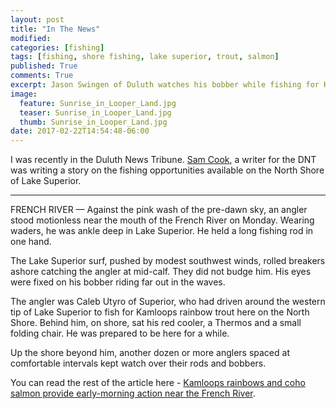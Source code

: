 ```yaml
---
layout: post
title: "In The News"
modified:
categories: [fishing]
tags: [fishing, shore fishing, lake superior, trout, salmon]
published: True
comments: True
excerpt: Jason Swingen of Duluth watches his bobber while fishing for Kamloops rainbow trout and coho salmon Monday morning along the Lake Superior shore near the French River. He caught a coho salmon shortly after this photo was taken.
image:
  feature: Sunrise_in_Looper_Land.jpg
  teaser: Sunrise_in_Looper_Land.jpg
  thumb: Sunrise_in_Looper_Land.jpg
date: 2017-02-22T14:54:48-06:00
---
```



I was recently in the Duluth News Tribune. <a target="_blank" href="http://www.duluthnewstribune.com/users/sam-cook-0">Sam Cook</a>, a writer for the DNT was writing a story on the fishing opportunities available on the North Shore of Lake Superior. 

<hr>

FRENCH RIVER — Against the pink wash of the pre-dawn sky, an angler stood motionless near the mouth of the French River on Monday. Wearing waders, he was ankle deep in Lake Superior. He held a long fishing rod in one hand.

The Lake Superior surf, pushed by modest southwest winds, rolled breakers ashore catching the angler at mid-calf. They did not budge him. His eyes were fixed on his bobber riding far out in the waves.

The angler was Caleb Utyro of Superior, who had driven around the western tip of Lake Superior to fish for Kamloops rainbow trout here on the North Shore. Behind him, on shore, sat his red cooler, a Thermos and a small folding chair. He was prepared to be here for a while.

Up the shore beyond him, another dozen or more anglers spaced at comfortable intervals kept watch over their rods and bobbers.

You can read the rest of the article here - <a target="_blank" href="http://www.duluthnewstribune.com/outdoors/4220766-kamloops-rainbows-and-coho-salmon-provide-early-morning-action-near-french-river">Kamloops rainbows and coho salmon provide early-morning action near the French River</a>.